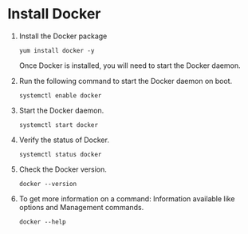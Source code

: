 # Install Docker

1. Install the Docker package
   ```
   yum install docker -y
   ```
   Once Docker is installed, you will need to start the Docker daemon.

2. Run the following command to start the Docker daemon on boot.
   ```
   systemctl enable docker
   ```

3. Start the Docker daemon.
   ```
   systemctl start docker
   ```

4. Verify the status of Docker.
   ```
   systemctl status docker
   ```

5. Check the Docker version.
   ```
   docker --version
   ```

6. To get more information on a command:
   Information available like options and Management commands.
   ```
   docker --help
   ```

